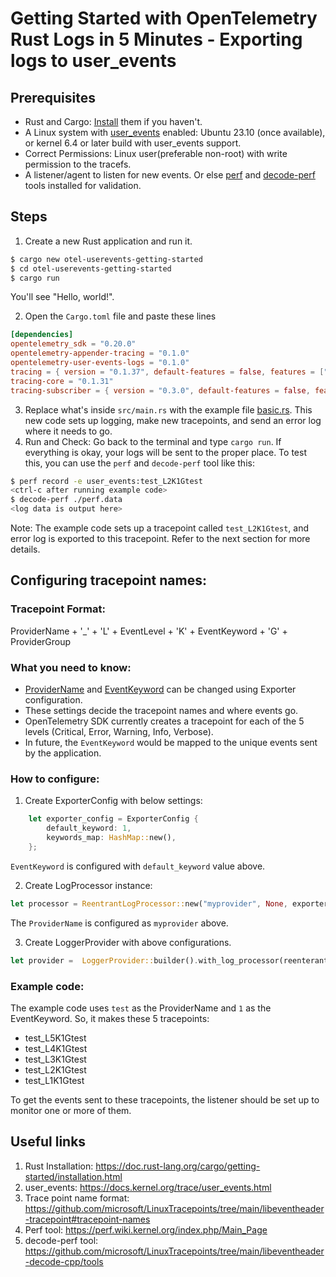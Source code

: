 # Getting Started with OpenTelemetry Rust Logs in 5 Minutes - Exporting logs to user_events

## Prerequisites

* Rust and Cargo: [Install](https://doc.rust-lang.org/cargo/getting-started/installation.html) them if you haven't.
* A Linux system with [user_events](https://docs.kernel.org/trace/user_events.html) enabled: Ubuntu 23.10 (once available), or kernel 6.4 or later build with user_events support.
* Correct Permissions: Linux user(preferable non-root) with write permission to the tracefs.
* A listener/agent to listen for new events. Or else [perf](https://perf.wiki.kernel.org/index.php/Main_Page) and [decode-perf](https://github.com/microsoft/LinuxTracepoints/tree/main/libeventheader-decode-cpp/tools) tools installed for validation.

## Steps
1. Create a new Rust application and run it.

```sh
$ cargo new otel-userevents-getting-started
$ cd otel-userevents-getting-started
$ cargo run
```

You'll see "Hello, world!".

2. Open the `Cargo.toml` file and paste these lines
```toml
[dependencies]
opentelemetry_sdk = "0.20.0"
opentelemetry-appender-tracing = "0.1.0"
opentelemetry-user-events-logs = "0.1.0"
tracing = { version = "0.1.37", default-features = false, features = ["std"] }
tracing-core = "0.1.31"
tracing-subscriber = { version = "0.3.0", default-features = false, features = ["registry", "std"] }

```

3. Replace what's inside `src/main.rs` with the example file [basic.rs](./basic.rs). This new code sets up logging, make new tracepoints, and send an error log where it needs to go.
4. Run and Check: Go back to the terminal and type `cargo run`. If everything is okay, your logs will be sent to the proper place. To test this, you can use the `perf` and `decode-perf` tool like this:

```sh
$ perf record -e user_events:test_L2K1Gtest
<ctrl-c after running example code>
$ decode-perf ./perf.data
<log data is output here>
```

Note: The example code sets up a tracepoint called `test_L2K1Gtest`, and error log is exported to this tracepoint. Refer to the next section for more details.

## Configuring tracepoint names:

### Tracepoint Format:

ProviderName + '_' + 'L' + EventLevel + 'K' + EventKeyword + 'G' + ProviderGroup

### What you need to know:

* [ProviderName](https://github.com/microsoft/LinuxTracepoints/tree/main/libeventheader-tracepoint#provider-names) and [EventKeyword](https://github.com/microsoft/LinuxTracepoints/tree/main/libeventheader-tracepoint#tracepoint-names) can be changed using Exporter configuration.
* These settings decide the tracepoint names and where events go.
* OpenTelemetry SDK currently creates a tracepoint for each of the 5 levels (Critical, Error, Warning, Info, Verbose).
* In future, the `EventKeyword` would be mapped to the unique events sent by the application.

### How to configure:

1. Create ExporterConfig with below settings:
```rust
    let exporter_config = ExporterConfig {
        default_keyword: 1,
        keywords_map: HashMap::new(),
    };
```
`EventKeyword` is configured with `default_keyword` value above.

2. Create LogProcessor instance:
```rust
let processor = ReentrantLogProcessor::new("myprovider", None, exporter_config);
```
The `ProviderName` is configured as `myprovider` above.

3. Create LoggerProvider with above configurations.
```rust
let provider =  LoggerProvider::builder().with_log_processor(reenterant_processor).build();
```

### Example code:

The example code uses `test` as the ProviderName and `1` as the EventKeyword. So, it makes these 5 tracepoints:

* test_L5K1Gtest
* test_L4K1Gtest
* test_L3K1Gtest
* test_L2K1Gtest
* test_L1K1Gtest

To get the events sent to these tracepoints, the listener should be set up to monitor one or more of them.


## Useful links

1. Rust Installation: https://doc.rust-lang.org/cargo/getting-started/installation.html
2. user_events: https://docs.kernel.org/trace/user_events.html
3. Trace point name format: https://github.com/microsoft/LinuxTracepoints/tree/main/libeventheader-tracepoint#tracepoint-names
4. Perf tool: https://perf.wiki.kernel.org/index.php/Main_Page
5. decode-perf tool: https://github.com/microsoft/LinuxTracepoints/tree/main/libeventheader-decode-cpp/tools


